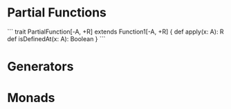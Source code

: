 <h1>Partial Functions</h1>
```
  trait PartialFunction[-A, +R] extends Function1[-A, +R] {
    def apply(x: A): R
    def isDefinedAt(x: A): Boolean
  }
```
<h1>Generators</h1>
<h1>Monads</h1>
